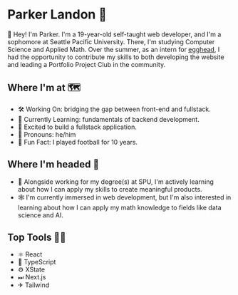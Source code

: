 # Parker Landon 🔭

👋 Hey! I'm Parker. I'm a 19-year-old self-taught web developer, and I'm a sophomore at Seattle Pacific University. There, I'm studying Computer Science and Applied Math. Over the summer, as an intern for [egghead](https://egghead.io), I had the opportunity to contribute my skills to both developing the website and leading a Portfolio Project Club in the community.

## Where I'm at 🗺
- 🛠 Working On: bridging the gap between front-end and fullstack.
- 🤔 Currently Learning: fundamentals of backend development.
- 🌵 Excited to build a fullstack application.
- 👑 Pronouns: he/him
- 🏈 Fun Fact: I played football for 10 years.

## Where I'm headed 🎈
- 💎 Alongside working for my degree(s) at SPU, I'm actively learning about how I can apply my skills to create meaningful products.
- 🕸 I'm currently immersed in web development, but I'm also interested in learning about how I can apply my math knowledge to fields like data science and AI.

## Top Tools 👷‍♂️
- ⚛ React
- 💙 TypeScript
- ⚙ XState
- ⏭ Next.js
- ✈ Tailwind
